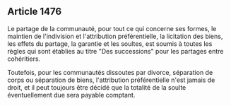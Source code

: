Article 1476
----
Le partage de la communauté, pour tout ce qui concerne ses formes, le maintien
de l'indivision et l'attribution préférentielle, la licitation des biens, les
effets du partage, la garantie et les soultes, est soumis à toutes les règles
qui sont établies au titre "Des successions" pour les partages entre
cohéritiers.

Toutefois, pour les communautés dissoutes par divorce, séparation de corps ou
séparation de biens, l'attribution préférentielle n'est jamais de droit, et il
peut toujours être décidé que la totalité de la soulte éventuellement due sera
payable comptant.
